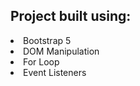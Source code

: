 <h2>Project built using:</h2>
<li>Bootstrap 5</li>
<li>DOM Manipulation</li>
<li>For Loop</li>
<li>Event Listeners</li>
